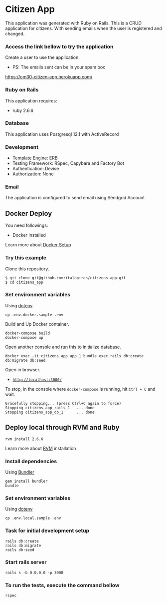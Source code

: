 # Citizen App

This application was generated with Ruby on Rails. This is a CRUD application for citizens. With sending emails when the user is registered and changed.

### Access the link bellow to try the application
Create a user to use the application:
* PS: The emails sent can be in your spam box

https://om30-citizen-app.herokuapp.com/


### Ruby on Rails
This application requires:
* ruby 2.6.6

### Database
This application uses Postgresql 12.1 with ActiveRecord

### Development
* Template Engine: ERB
* Testing Framework: RSpec, Capybara and Factory Bot
* Authentication: Devise
* Authorization: None

### Email
The application is configured to send email using Sendgrid Account

## Docker Deploy
You need followings:
- Docker installed

Learn more about [Docker Setup](https://docs.docker.com/desktop/)

### Try this example
Clone this repository.

```console
$ git clone git@github.com:italopires/citizens_app.git
$ cd citizens_app
```

### Set environment variables
Using [dotenv](https://github.com/bkeepers/dotenv)
```
cp .env.docker.sample .env
```

Build and Up Docker container.

```console
docker-compose build
docker-compose up
```

Open another console and run this to initialize database.

```console
docker exec -it citizens_app_app_1 bundle exec rails db:create db:migrate db:seed
```

Open in browser.

- [`http://localhost:3000/`](http://localhost:3000/)

To stop, in the console where `docker-compose` is running, hit `Ctrl + C` and wait.

```console
Gracefully stopping... (press Ctrl+C again to force)
Stopping citizens_app_rails_1   ... done
Stopping citizens_app_db_1      ... done
```

## Deploy local through RVM and Ruby
```
rvm install 2.6.6
```
Learn more about [RVM](https://rvm.io/rvm/install) installation

### Install dependencies
Using [Bundler](https://github.com/bundler/bundler)
```
gem install bundler
bundle
```

### Set environment variables
Using [dotenv](https://github.com/bkeepers/dotenv)
```
cp .env.local.sample .env
```

### Task for initial development setup

```
rails db:create
rails db:migrate
rails db:seed
```

### Start rails server
```
rails s -b 0.0.0.0 -p 3000
```

### To run the tests, execute the command bellow
```
rspec
```
